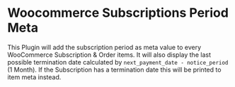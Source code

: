 # Woocommerce Subscriptions Period Meta

This Plugin will add the subscription period as meta value to every WooCommerce Subscription & Order items. It will also display the last possible termination date calculated by `next_payment_date - notice_period` (1 Month). If the Subscription has a termination date this will be printed to item meta instead.
